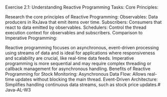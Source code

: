 Exercise 2.1: Understanding Reactive Programming
Tasks:
Core Principles:

Research the core principles of Reactive Programming:
Observables: Data producers in RxJava that emit items over time.
Subscribers: Consumers that react to data emitted by observables.
Schedulers: Control the thread execution context for observables and subscribers.
Comparison to Imperative Programming:

Reactive programming focuses on asynchronous, event-driven processing using streams of data and is ideal for applications where responsiveness and scalability are crucial, like real-time data feeds.
Imperative programming is more sequential and may require complex threading or callback management for asynchronous handling.
Benefits of Reactive Programming for Stock Monitoring:
Asynchronous Data Flow: Allows real-time updates without blocking the main thread.
Event-Driven Architecture: Simplifies handling continuous data streams, such as stock price updates.#   J a v a - A L - W 3  
 